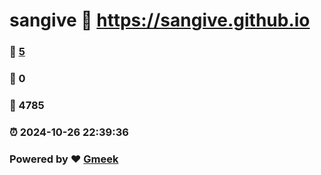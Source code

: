 # sangive :link: https://sangive.github.io 
### :page_facing_up: [5](https://sangive.github.io/tag.html) 
### :speech_balloon: 0 
### :hibiscus: 4785 
### :alarm_clock: 2024-10-26 22:39:36 
### Powered by :heart: [Gmeek](https://github.com/Meekdai/Gmeek)
